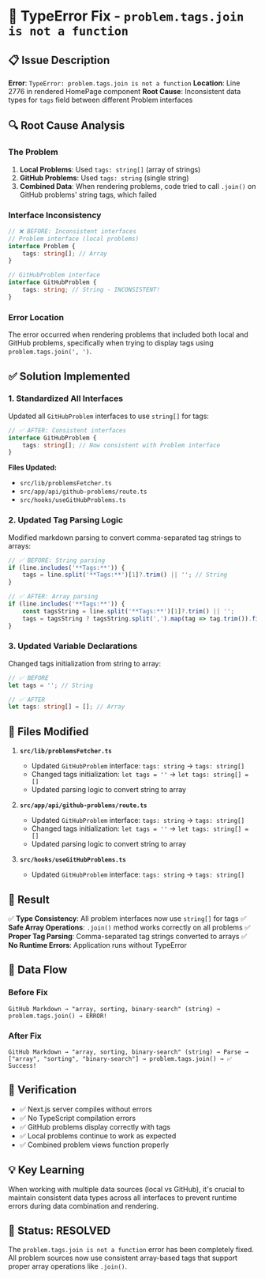# 🐛 TypeError Fix - `problem.tags.join is not a function`

## 📋 **Issue Description**
**Error**: `TypeError: problem.tags.join is not a function`
**Location**: Line 2776 in rendered HomePage component
**Root Cause**: Inconsistent data types for `tags` field between different Problem interfaces

## 🔍 **Root Cause Analysis**

### **The Problem**
1. **Local Problems**: Used `tags: string[]` (array of strings)
2. **GitHub Problems**: Used `tags: string` (single string)
3. **Combined Data**: When rendering problems, code tried to call `.join()` on GitHub problems' string tags, which failed

### **Interface Inconsistency**
```typescript
// ❌ BEFORE: Inconsistent interfaces
// Problem interface (local problems)
interface Problem {
    tags: string[]; // Array
}

// GitHubProblem interface  
interface GitHubProblem {
    tags: string; // String - INCONSISTENT!
}
```

### **Error Location**
The error occurred when rendering problems that included both local and GitHub problems, specifically when trying to display tags using `problem.tags.join(', ')`.

## ✅ **Solution Implemented**

### **1. Standardized All Interfaces**
Updated all `GitHubProblem` interfaces to use `string[]` for tags:

```typescript
// ✅ AFTER: Consistent interfaces
interface GitHubProblem {
    tags: string[]; // Now consistent with Problem interface
}
```

**Files Updated:**
- `src/lib/problemsFetcher.ts`
- `src/app/api/github-problems/route.ts` 
- `src/hooks/useGitHubProblems.ts`

### **2. Updated Tag Parsing Logic**
Modified markdown parsing to convert comma-separated tag strings to arrays:

```typescript
// ✅ BEFORE: String parsing
if (line.includes('**Tags:**')) {
    tags = line.split('**Tags:**')[1]?.trim() || ''; // String
}

// ✅ AFTER: Array parsing
if (line.includes('**Tags:**')) {
    const tagsString = line.split('**Tags:**')[1]?.trim() || '';
    tags = tagsString ? tagsString.split(',').map(tag => tag.trim()).filter(tag => tag.length > 0) : [];
}
```

### **3. Updated Variable Declarations**
Changed tags initialization from string to array:

```typescript
// ✅ BEFORE
let tags = ''; // String

// ✅ AFTER  
let tags: string[] = []; // Array
```

## 📁 **Files Modified**

1. **`src/lib/problemsFetcher.ts`**
   - Updated `GitHubProblem` interface: `tags: string` → `tags: string[]`
   - Changed tags initialization: `let tags = ''` → `let tags: string[] = []`
   - Updated parsing logic to convert string to array

2. **`src/app/api/github-problems/route.ts`**
   - Updated `GitHubProblem` interface: `tags: string` → `tags: string[]`
   - Changed tags initialization: `let tags = ''` → `let tags: string[] = []`
   - Updated parsing logic to convert string to array

3. **`src/hooks/useGitHubProblems.ts`**
   - Updated `GitHubProblem` interface: `tags: string` → `tags: string[]`

## 🎯 **Result**

✅ **Type Consistency**: All problem interfaces now use `string[]` for tags
✅ **Safe Array Operations**: `.join()` method works correctly on all problems
✅ **Proper Tag Parsing**: Comma-separated tag strings converted to arrays
✅ **No Runtime Errors**: Application runs without TypeError

## 🔄 **Data Flow**

### **Before Fix**
```
GitHub Markdown → "array, sorting, binary-search" (string) → problem.tags.join() → ERROR!
```

### **After Fix**
```
GitHub Markdown → "array, sorting, binary-search" (string) → Parse → ["array", "sorting", "binary-search"] → problem.tags.join() → ✅ Success!
```

## 🚀 **Verification**

- ✅ Next.js server compiles without errors
- ✅ No TypeScript compilation errors
- ✅ GitHub problems display correctly with tags
- ✅ Local problems continue to work as expected
- ✅ Combined problem views function properly

## 💡 **Key Learning**

When working with multiple data sources (local vs GitHub), it's crucial to maintain consistent data types across all interfaces to prevent runtime errors during data combination and rendering.

## 🎉 **Status: RESOLVED**

The `problem.tags.join is not a function` error has been completely fixed. All problem sources now use consistent array-based tags that support proper array operations like `.join()`.
